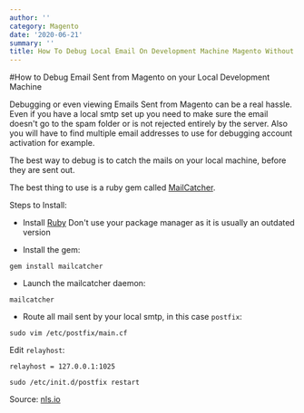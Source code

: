 ```yaml
---
author: ''
category: Magento
date: '2020-06-21'
summary: ''
title: How To Debug Local Email On Development Machine Magento Without A Smtp Server
---
```

#How to Debug Email Sent from Magento on your Local Development Machine

Debugging or even viewing Emails Sent from Magento can be a real hassle.
Even if you have a local smtp set up you need to make sure the email doesn't go to the spam folder or is not rejected entirely by the server.
Also you will have to find multiple email addresses to use for debugging account activation for example.

The best way to debug is to catch the mails on your local machine, before they are sent out.

The best thing to use is a ruby gem called [MailCatcher](http://mailcatcher.me/).

Steps to Install:

- Install [Ruby](https://github.com/sstephenson/rbenv)
    Don't use your package manager as it is usually an outdated version

- Install the gem:

```
gem install mailcatcher
```

- Launch the mailcatcher daemon:

```
mailcatcher
```

- Route all mail sent by your local smtp, in this case `postfix`:

```
sudo vim /etc/postfix/main.cf
```

Edit `relayhost`:

```
relayhost = 127.0.0.1:1025
```

```
sudo /etc/init.d/postfix restart
```

Source: [nls.io](https://nls.io/sysadmin/webdev/2013/04/18/use-mailcatcher-on-your-development-box-to-catch-all-outgoing-em.html)
